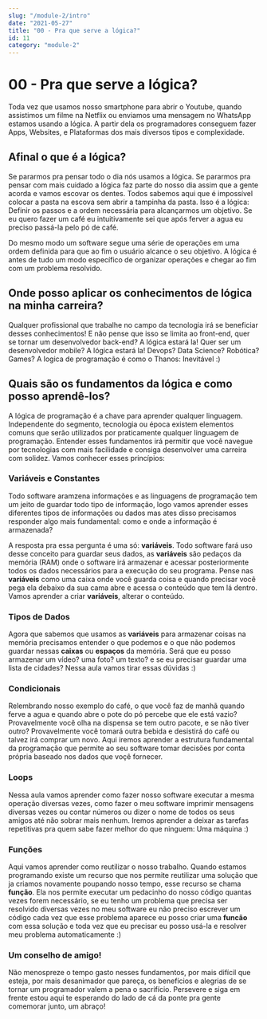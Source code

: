 ```yaml
---
slug: "/module-2/intro"
date: "2021-05-27"
title: "00 - Pra que serve a lógica?"
id: 11
category: "module-2"
---
```


# 00 - Pra que serve a lógica?

Toda vez que usamos nosso smartphone para abrir o Youtube, quando assistimos um filme na Netflix ou enviamos uma mensagem no WhatsApp estamos usando a lógica. A partir dela os programadores conseguem fazer Apps, Websites, e Plataformas dos mais diversos tipos e complexidade.

## Afinal o que é a lógica?

Se pararmos pra pensar todo o dia nós usamos a lógica. Se pararmos pra pensar com mais cuidado a lógica faz parte do nosso dia assim que a gente acorda e vamos escovar os dentes. Todos sabemos aqui que é impossível colocar a pasta na escova sem abrir a tampinha da pasta. Isso é a lógica: Definir os passos e a ordem necessária para alcançarmos um objetivo. Se eu quero fazer um café eu intuitivamente sei que após ferver a agua eu preciso passá-la pelo pó de café.

Do mesmo modo um software segue uma série de operações em uma ordem definida para que ao fim o usuário alcance o seu objetivo. A lógica é antes de tudo um modo específico de organizar operações e chegar ao fim com um problema resolvido.


## Onde posso aplicar os conhecimentos de lógica na minha carreira?

Qualquer profissional que trabalhe no campo da tecnologia irá se beneficiar desses conhecimentos! E não pense que isso se limita ao front-end, quer se tornar um desenvolvedor back-end? A lógica estará la! Quer ser um desenvolvedor mobile? A lógica estará la! Devops? Data Science? Robótica? Games? A logica de programação é como o Thanos: Inevitável :)

## Quais são os fundamentos da lógica e como posso aprendê-los?

A lógica de programação é a chave para aprender qualquer linguagem. Independente do segmento, tecnologia ou época existem elementos comuns que serão utilizados por praticamente qualquer linguagem de programação. Entender esses fundamentos irá permitir que você navegue por tecnologias com mais facilidade e consiga desenvolver uma carreira com solidez. Vamos conhecer esses princípios:

### Variáveis e Constantes

Todo software aramzena informações e as linguagens de programação tem um jeito de guardar todo tipo de informação, logo vamos aprender esses diferentes tipos de informações ou dados mas ates disso precisamos responder algo mais fundamental: como e onde a informação é armazenada?

A resposta pra essa pergunta é uma só: **variáveis**. Todo software fará uso desse conceito para guardar seus dados, as **variáveis** são pedaços da memória (RAM) onde o software irá armazenar e acessar posteriormente todos os dados necessários para a execução do seu programa. Pense nas **variáveis** como uma caixa onde você guarda coisa e quando precisar você pega ela debaixo da sua cama abre e acessa o conteúdo que tem lá dentro. Vamos aprender a criar **variáveis**, alterar o conteúdo.

### Tipos de Dados

Agora que sabemos que usamos as **variáveis** para armazenar coisas na memória precisamos entender o que podemos e o que não podemos guardar nessas **caixas** ou **espaços** da memória. Será que eu posso armazenar um vídeo? uma foto? um texto? e se eu precisar guardar uma lista de cidades? Nessa aula vamos tirar essas dúvidas :)

### Condicionais

Relembrando nosso exemplo do café, o que você faz de manhã quando ferve a agua e quando abre o pote do pó percebe que ele está vazio? Provavelmente você olha na dispensa se tem outro pacote, e se não tiver outro? Provavelmente você tomará outra bebida e desistirá do café ou talvez irá comprar um novo. Aqui iremos aprender a estrutura fundamental da programação que permite ao seu software tomar decisões por conta própria baseado nos dados que voçê fornecer.

### Loops
Nessa aula vamos aprender como fazer nosso software executar a mesma operação diversas vezes, como fazer o meu software imprimir mensagens diversas vezes ou contar números ou dizer o nome de todos os seus amigos até não sobrar mais nenhum. Iremos aprender a deixar as tarefas repetitivas pra quem sabe fazer melhor do que ninguem: Uma máquina :)


### Funções
Aqui vamos aprender como reutilizar o nosso trabalho. Quando estamos programando existe um recurso que nos permite reutilizar uma solução que ja criamos novamente poupando nosso tempo, esse recurso se chama **função**. Ela nos permite executar um pedacinho do nosso código quantas vezes forem necessário, se eu tenho um problema que precisa ser resolvido diversas vezes no meu software eu não preciso escrever um código cada vez que esse problema aparece eu posso criar uma **funcão** com essa solução e toda vez que eu precisar eu posso usá-la e resolver meu problema automaticamente :)


### Um conselho de amigo!

Não menospreze o tempo gasto nesses fundamentos, por mais difícil que esteja, por mais desanimador que pareça, os benefícios e alegrias de se tornar um programador valem a pena o sacrifício. Persevere e siga em frente estou aqui te esperando do lado de cá da ponte pra gente comemorar junto, um abraço!

